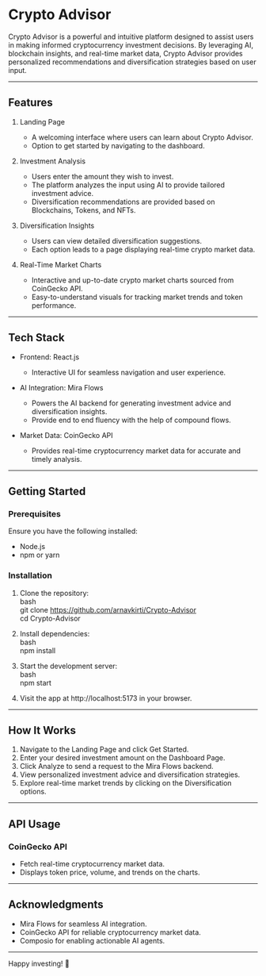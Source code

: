# Crypto Advisor  

Crypto Advisor is a powerful and intuitive platform designed to assist users in making informed cryptocurrency investment decisions. By leveraging AI, blockchain insights, and real-time market data, Crypto Advisor provides personalized recommendations and diversification strategies based on user input.  

---

## Features  

1. Landing Page  
   - A welcoming interface where users can learn about Crypto Advisor.  
   - Option to get started by navigating to the dashboard.  

2. Investment Analysis  
   - Users enter the amount they wish to invest.  
   - The platform analyzes the input using AI to provide tailored investment  advice.  
   - Diversification recommendations are provided based on Blockchains, Tokens, and NFTs.  

3. Diversification Insights  
   - Users can view detailed diversification suggestions.  
   - Each option leads to a page displaying real-time crypto market data.  

4. Real-Time Market Charts  
   - Interactive and up-to-date crypto market charts sourced from CoinGecko API.  
   - Easy-to-understand visuals for tracking market trends and token performance.  

---

## Tech Stack  

- Frontend: React.js  
  - Interactive UI for seamless navigation and user experience.  

- AI Integration: Mira Flows  
  - Powers the AI backend for generating investment advice and diversification insights.  
  - Provide end to end fluency with the help of compound flows.

- Market Data: CoinGecko API  
  - Provides real-time cryptocurrency market data for accurate and timely analysis.   

---

## Getting Started  

### Prerequisites  
Ensure you have the following installed:  
- Node.js  
- npm or yarn  

### Installation  

1. Clone the repository:  
   bash  
   git clone https://github.com/arnavkirti/Crypto-Advisor  
   cd Crypto-Advisor 
    
     

2. Install dependencies:  
   bash  
   npm install  
     

3. Start the development server:  
   bash  
   npm start
     
     

4. Visit the app at http://localhost:5173 in your browser.  

---

## How It Works  

1. Navigate to the Landing Page and click Get Started.  
2. Enter your desired investment amount on the Dashboard Page.  
3. Click Analyze to send a request to the Mira Flows backend.  
4. View personalized investment advice and diversification strategies.  
5. Explore real-time market trends by clicking on the Diversification options.  

---

## API Usage  

### CoinGecko API  
- Fetch real-time cryptocurrency market data.  
- Displays token price, volume, and trends on the charts.  

---


## Acknowledgments  

- Mira Flows for seamless AI integration.  
- CoinGecko API for reliable cryptocurrency market data.  
- Composio for enabling actionable AI agents.  

--- 

Happy investing! 🚀